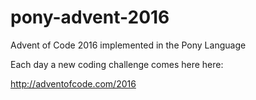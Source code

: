 # pony-advent-2016

Advent of Code 2016 implemented in the Pony Language

Each day a new coding challenge comes here here:

http://adventofcode.com/2016

